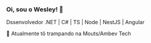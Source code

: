 ### Oi, sou o Wesley! 👋

Dssenvolvedor .NET | C# | TS | Node | NestJS | Angular

🔭 Atualmente tô trampando na Mouts/Ambev Tech

